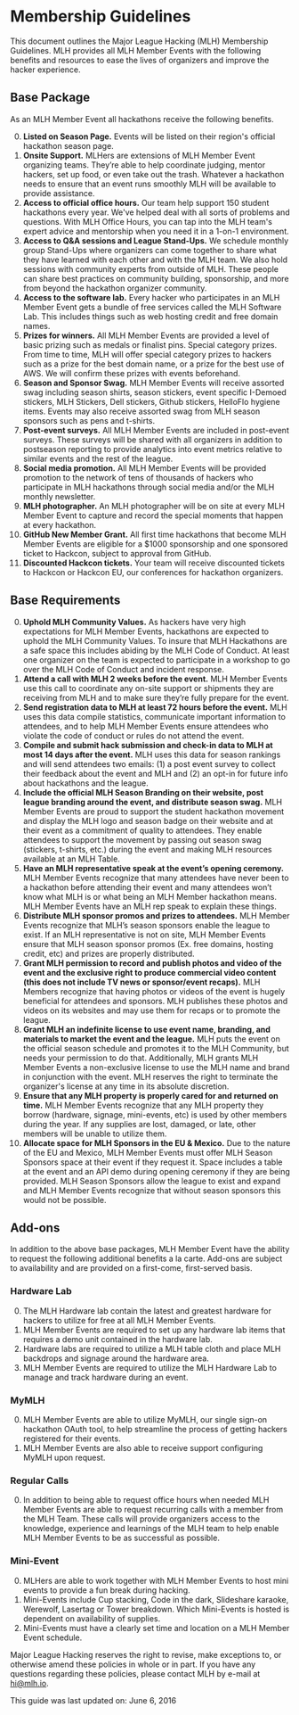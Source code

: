 # Membership Guidelines

This document outlines the Major League Hacking (MLH) Membership Guidelines. MLH provides all MLH Member Events with the following benefits and resources to ease the lives of organizers and improve the hacker experience.

## Base Package

As an MLH Member Event all hackathons receive the following benefits.

0. **Listed on Season Page.** Events will be listed on their region's official hackathon season page.
0. **Onsite Support.** MLHers are extensions of MLH Member Event organizing teams. They’re able to help coordinate judging, mentor hackers, set up food, or even take out the trash. Whatever a hackathon needs to ensure that an event runs smoothly MLH will be available to provide assistance.
0. **Access to official office hours.** Our team help support 150 student hackathons every year. We've helped deal with all sorts of problems and questions. With MLH Office Hours, you can tap into the MLH team's expert advice and mentorship when you need it in a 1-on-1 environment.
0. **Access to Q&A sessions and League Stand-Ups.** We schedule monthly group Stand-Ups where organizers can come together to share what they have learned with each other and with the MLH team. We also hold sessions with community experts from outside of MLH. These people can share best practices on community building, sponsorship, and more from beyond the hackathon organizer community.
0. **Access to the software lab.** Every hacker who participates in an MLH Member Event gets a bundle of free services called the MLH Software Lab. This includes things such as web hosting credit and free domain names.
0. **Prizes for winners.** All MLH Member Events are provided a level of basic prizing such as medals or finalist pins.
Special category prizes. From time to time, MLH will offer special category prizes to hackers such as a prize for the best domain name, or a prize for the best use of AWS. We will confirm these prizes with events beforehand.
0. **Season and Sponsor Swag.** MLH Member Events will receive assorted swag including season shirts, season stickers, event specific I-Demoed stickers, MLH Stickers, Dell stickers, Github stickers, HelloFlo hygiene items. Events may also receive assorted swag from MLH season sponsors such as pens and t-shirts.
0. **Post-event surveys.** All MLH Member Events are included in post-event surveys. These surveys will be shared with all organizers in addition to postseason reporting to provide analytics into event metrics relative to similar events and the rest of the league.
0. **Social media promotion.** All MLH Member Events will be provided promotion to the network of tens of thousands of hackers who participate in MLH hackathons through social media and/or the MLH monthly newsletter.
0. **MLH photographer.** An MLH photographer will be on site at every MLH Member Event to capture and record the special moments that happen at every hackathon.
0. **GitHub New Member Grant.** All first time hackathons that become MLH Member Events are eligible for a $1000 sponsorship and one sponsored ticket to Hackcon, subject to approval from GitHub.
0. **Discounted Hackcon tickets.** Your team will receive discounted tickets to Hackcon or Hackcon EU, our conferences for hackathon organizers.

## Base Requirements

0. **Uphold MLH Community Values.** As hackers have very high expectations for MLH Member Events, hackathons are expected to uphold the MLH Community Values. To insure that MLH Hackathons are a safe space this includes abiding by the MLH Code of Conduct. At least one organizer on the team is expected to participate in a workshop to go over the MLH Code of Conduct and incident response.
0. **Attend a call with MLH 2 weeks before the event.** MLH Member Events use this call to coordinate any on-site support or shipments they are receiving from MLH and to make sure they’re fully prepare for the event.
0. **Send registration data to MLH at least 72 hours before the event.** MLH uses this data compile statistics, communicate important information to attendees, and to help MLH Member Events ensure attendees who violate the code of conduct or rules do not attend the event.
0. **Compile and submit hack submission and check-in data to MLH at most 14 days after the event.** MLH uses this data for season rankings and will send attendees two emails: (1) a post event survey to collect their feedback about the event and MLH and (2) an opt-in for future info about hackathons and the league.
0. **Include the official MLH Season Branding on their website, post league branding around the event, and distribute season swag.**  MLH Member Events are proud to support the student hackathon movement and display the MLH logo and season badge on their website and at their event as a commitment of quality to attendees.  They enable attendees to support the movement by passing out season swag (stickers, t-shirts, etc.) during the event and making MLH resources available at an MLH Table.
0. **Have an MLH representative speak at the event’s opening ceremony.**  MLH Member Events recognize that many attendees have never been to a hackathon before attending their event and many attendees won’t know what MLH is or what being an MLH Member hackathon means. MLH Member Events have an MLH rep speak to explain these things.
0. **Distribute MLH sponsor promos and prizes to attendees.** MLH Member Events recognize that MLH’s season sponsors enable the league to exist. If an MLH representative is not on site, MLH Member Events ensure that MLH season sponsor promos (Ex. free domains, hosting credit, etc) and prizes are properly distributed.
0. **Grant MLH permission to record and publish photos and video of the event and the exclusive right to produce commercial video content (this does not include TV news or sponsor/event recaps).** MLH Members recognize that having photos or videos of the event is hugely beneficial for attendees and sponsors.  MLH publishes these photos and videos on its websites and may use them for recaps or to promote the league.
0. **Grant MLH an indefinite license to use event name, branding, and materials to market the event and the league.** MLH puts the event on the official season schedule and promotes it to the MLH Community, but needs your permission to do that.  Additionally, MLH grants MLH Member Events a non-exclusive license to use the MLH name and brand in conjunction with the event.  MLH reserves the right to terminate the organizer's license at any time in its absolute discretion.
0. **Ensure that any MLH property is properly cared for and returned on time.** MLH Member Events recognize that any MLH property they borrow (hardware, signage, mini-events, etc) is used by other members during the year.  If any supplies are lost, damaged, or late, other members will be unable to utilize them.
0. **Allocate space for MLH Sponsors in the EU & Mexico.** Due to the nature of the EU and Mexico, MLH Member Events must offer MLH Season Sponsors space at their event if they request it.  Space includes a table at the event and an API demo during opening ceremony if they are being provided.  MLH Season Sponsors allow the league to exist and expand and MLH Member Events recognize that without season sponsors this would not be possible.


## Add-ons

In addition to the above base packages, MLH Member Event have the ability to request the following additional benefits a la carte.  Add-ons are subject to availability and are provided on a first-come, first-served basis.

### Hardware Lab

0. The MLH Hardware lab contain the latest and greatest hardware for hackers to utilize for free at all MLH Member Events.
0. MLH Member Events are required to set up any hardware lab items that requires a demo unit contained in the hardware lab.
0. Hardware labs are required to utilize a MLH table cloth and place MLH backdrops and signage around the hardware area.
0. MLH Member Events are required to utilize the MLH Hardware Lab to manage and track hardware during an event.

### MyMLH

0. MLH Member Events are able to utilize MyMLH, our single sign-on hackathon OAuth tool, to help streamline the process of getting hackers registered for their events.
0. MLH Member Events are also able to receive support configuring MyMLH upon request.

### Regular Calls

0. In addition to being able to request office hours when needed MLH Member Events are able to request recurring calls with a member from the MLH Team. These calls will provide organizers access to the knowledge, experience and learnings of the MLH team to help enable MLH Member Events to be as successful as possible.

### Mini-Event

0. MLHers are able to work together with MLH Member Events to host mini events to provide a fun break during hacking.
0. Mini-Events include Cup stacking, Code in the dark, Slideshare karaoke, Werewolf, Lasertag or Tower breakdown. Which Mini-Events is hosted is dependent on availability of supplies.
0. Mini-Events must have a clearly set time and location on a MLH Member Event schedule.


Major League Hacking reserves the right to revise, make exceptions to, or otherwise amend these policies in whole or in part. If you have any questions regarding these policies, please contact MLH by e-mail at hi@mlh.io.


This guide was last updated on:
June 6, 2016
